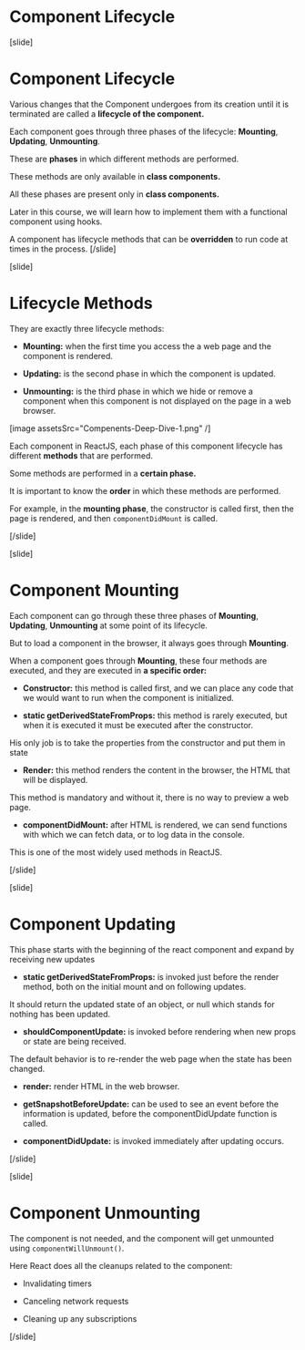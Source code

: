 # Component Lifecycle

[slide]
# Component Lifecycle

Various changes that the Component undergoes from its creation until it is terminated are called a **lifecycle of the component.**

Each component goes through three phases of the lifecycle: **Mounting**, **Updating**, **Unmounting**. 

These are **phases** in which different methods are performed.

These methods are only available in **class components.**

All these phases are present only in **class components.**

Later in this course, we will learn how to implement them with a functional component using hooks.

A component has lifecycle methods that can be **overridden** to run code at times in the process.
[/slide]

[slide]
# Lifecycle Methods

They are exactly three lifecycle methods:

- **Mounting:** when the first time you access the a web page and the component is rendered.

- **Updating:** is the second phase in which the component is updated.

- **Unmounting:** is the third phase in which we hide or remove a component when this component is not displayed on the page in a web browser.

[image assetsSrc="Compenents-Deep-Dive-1.png" /]

Each component in ReactJS, each phase of this component lifecycle has different **methods** that are performed.

Some methods are performed in a **certain phase.**

It is important to know the **order** in which these methods are performed.

For example, in the **mounting phase**, the constructor is called first, then the page is rendered, and then `componentDidMount` is called.

[/slide]

[slide]
# Component Mounting

Each component can go through these three phases of **Mounting**, **Updating**, **Unmounting** at some point of its lifecycle.

But to load a component in the browser, it always goes through **Mounting**.

When a component goes through **Mounting**, these four methods are executed, and they are executed in **a specific order:**

- **Constructor:** this method is called first, and we can place any code that we would want to run when the component is initialized.

- **static getDerivedStateFromProps:** this method is rarely executed, but when it is executed it must be executed after the constructor.

His only job is to take the properties from the constructor and put them in state

- **Render:** this method renders the content in the browser, the HTML that will be displayed. 

This method is mandatory and without it, there is no way to preview a web page.

- **componentDidMount:** after HTML is rendered, we can send functions with which we can fetch data, or to log data in the console.

This is one of the most widely used methods in ReactJS.

[/slide]

[slide]
# Component Updating

This phase starts with the beginning of the react component and expand by receiving new updates

- **static getDerivedStateFromProps:** is invoked just before the render method, both on the initial mount and on following updates.

It should return the updated state of an object, or null which stands for nothing has been updated.

- **shouldComponentUpdate:** is invoked before rendering when new props or state are being received.

The default behavior is to re-render the web page when the state has been changed.

- **render:** render HTML in the web browser.

- **getSnapshotBeforeUpdate:** can be used to see an event before the information is updated, before the componentDidUpdate function is called.

- **componentDidUpdate:** is invoked immediately after updating occurs.

[/slide]

[slide]
# Component Unmounting

The component is not needed, and the component will get unmounted using `componentWillUnmount()`.

Here React does all the cleanups related to the component:

- Invalidating timers

- Canceling network requests

- Cleaning up any subscriptions

[/slide]
